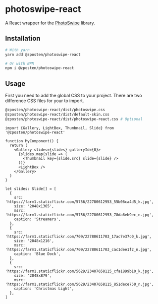 # photoswipe-react

A React wrapper for the [PhotoSwipe](https://github.com/dimsemenov/PhotoSwipe) library.

## Installation

```bash
# With yarn
yarn add @zposten/photoswipe-react

# Or with NPM
npm i @zposten/photoswipe-react
```

## Usage

First you need to add the global CSS to your project. There are two difference CSS files for your to import.

```bash
@zposten/photoswipe-react/dist/photoswipe.css
@zposten/photoswipe-react/dist/default-skin.css
@zposten/photoswipe-react/dist/photoswipe-react.css # Optional
```

```tsx
import {Gallery, LightBox, Thumbnail, Slide} from '@zposten/photoswipe-react'

function MyComponent() {
  return (
    <Gallery slides={slides} galleryId={0}>
      {slides.map(slide => (
        <Thumbnail key={slide.src} slide={slide} />
      ))}
      <LightBox />
    </Gallery>
  )
}

let slides: Slide[] = [
  {
    src: 'https://farm1.staticflickr.com/5756/22780612953_55b06ca4d5_k.jpg',
    size: '2048x1365',
    msrc: 'https://farm1.staticflickr.com/5756/22780612953_78da6eb9ec_n.jpg',
    caption: 'Streamers',
  },
  {
    src: 'https://farm1.staticflickr.com/709/22780611703_17ac7e37c0_k.jpg',
    size: '2048x1216',
    msrc: 'https://farm1.staticflickr.com/709/22780611703_cac1dee1f2_n.jpg',
    caption: 'Blue Dock',
  },
  {
    src: 'https://farm1.staticflickr.com/5629/23407658115_cfa1899b10_k.jpg',
    size: '2048x879',
    msrc: 'https://farm1.staticflickr.com/5629/23407658115_851dece750_n.jpg',
    caption: 'Christmas Light',
  },
]
```
